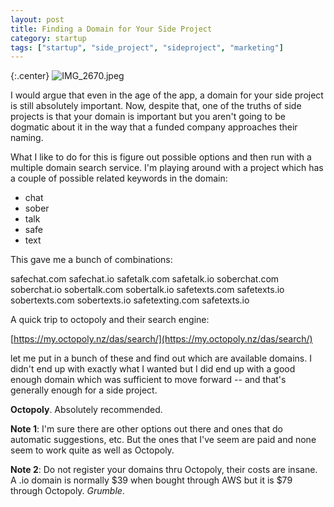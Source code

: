 ```yaml
---
layout: post
title: Finding a Domain for Your Side Project
category: startup
tags: ["startup", "side_project", "sideproject", "marketing"]
---
```

{:.center}
![IMG_2670.jpeg](/blog/assets/IMG_2670.jpeg)

I would argue that even in the age of the app, a domain for your side project is still absolutely important.  Now, despite that, one of the truths of side projects is that your domain is important but you aren't going to be dogmatic about it in the way that a funded company approaches their naming.  

What I like to do for this is figure out possible options and then run with a multiple domain search service.  I'm playing around with a project which has a couple of possible related keywords in the domain:

* chat
* sober
* talk
* safe
* text

This gave me a bunch of combinations:

safechat.com safechat.io safetalk.com safetalk.io soberchat.com soberchat.io sobertalk.com sobertalk.io safetexts.com safetexts.io sobertexts.com sobertexts.io safetexting.com safetexts.io

A quick trip to octopoly and their search engine:

[https://my.octopoly.nz/das/search/](https://my.octopoly.nz/das/search/)

let me put in a bunch of these and find out which are available domains.  I didn't end up with exactly what I wanted but I did end up with a good enough domain which was sufficient to move forward -- and that's generally enough for a side project.

**Octopoly**.  Absolutely recommended.

**Note 1**: I'm sure there are other options out there and ones that do automatic suggestions, etc.  But the ones that I've seem are paid and none seem to work quite as well as Octopoly.

**Note 2**: Do not register your domains thru Octopoly, their costs are insane.  A .io domain is normally $39 when bought through AWS but it is $79 through Octopoly.  *Grumble*.
